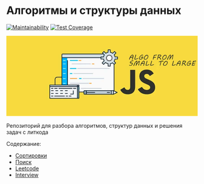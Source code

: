 # Алгоритмы и структуры данных

[![Maintainability](https://api.codeclimate.com/v1/badges/623613f597cc62c13335/maintainability)](https://codeclimate.com/github/Re-Dnor/algorithms/maintainability)
[![Test Coverage](https://api.codeclimate.com/v1/badges/623613f597cc62c13335/test_coverage)](https://codeclimate.com/github/Re-Dnor/algorithms/test_coverage)

![preview](./public/preview.jpg)

Репозиторий для разбора алгоритмов, структур данных и решения задач с литкода

Содержание:

- [Сортировки](https://github.com/Re-Dnor/algorithms/tree/master/src/sorting)
- [Поиск](https://github.com/Re-Dnor/algorithms/tree/master/src/search)
- [Leetcode](https://github.com/Re-Dnor/algorithms/tree/master/src/leetcode)
- [Interview](https://github.com/Re-Dnor/algorithms/tree/master/src/interview)
